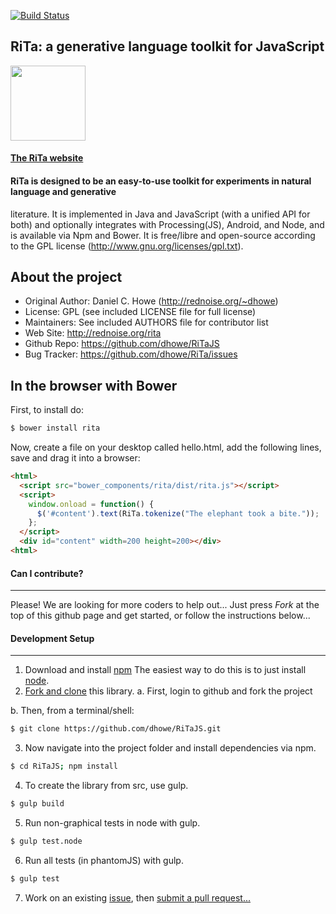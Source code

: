 [![Build Status](https://travis-ci.org/dhowe/RiTaJS.svg?branch=master)](https://travis-ci.org/dhowe/RiTaJS)

## RiTa: a generative language toolkit for JavaScript

<a href="http://rednoise.org/rita/js"><img height=120 src="http://rednoise.org/rita/img/RiTa-logo3.png"/></a>

#### [The RiTa website](http://rednoise.org/rita)

#### RiTa is designed to be an easy-to-use toolkit for experiments in natural language and generative
literature. It is implemented in Java and JavaScript (with a unified API for both) and optionally
integrates with Processing(JS), Android, and Node, and is available via Npm and Bower. 
It is free/libre and open-source according to the GPL license (http://www.gnu.org/licenses/gpl.txt).

About the project
--------
* Original Author:   Daniel C. Howe (http://rednoise.org/~dhowe)
* License: 			 GPL (see included LICENSE file for full license)
* Maintainers:       See included AUTHORS file for contributor list
* Web Site:          http://rednoise.org/rita
* Github Repo:       https://github.com/dhowe/RiTaJS
* Bug Tracker:       https://github.com/dhowe/RiTa/issues


In the browser with Bower
--------

First, to install do: 

```bash
$ bower install rita
```

Now, create a file on your desktop called hello.html, add the following lines, save and drag it into a browser:

```html
<html>
  <script src="bower_components/rita/dist/rita.js"></script>
  <script>
    window.onload = function() {
      $('#content').text(RiTa.tokenize("The elephant took a bite."));
    };
  </script>
  <div id="content" width=200 height=200></div>
<html>
```

#### Can I contribute?
--------
Please! We are looking for more coders to help out... Just press *Fork* at the top of this github page and get started, or follow the instructions below... 

#### Development Setup
--------
1. Download and install [npm](https://npmjs.org/) The easiest way to do this is to just install [node](http://nodejs.org/). 
2. [Fork and clone](https://help.github.com/articles/fork-a-repo) this library. 
  a. First, login to github and fork the project

  b. Then, from a terminal/shell: 
  ```bash
  $ git clone https://github.com/dhowe/RiTaJS.git
  ```
3. Now navigate into the project folder and install dependencies via npm. 
```bash
$ cd RiTaJS; npm install
```
4. To create the library from src, use gulp.
```bash
$ gulp build
```
5. Run non-graphical tests in node with gulp.
```bash
$ gulp test.node
```
6. Run all tests (in phantomJS) with gulp.
```bash
$ gulp test
```
7. Work on an existing [issue](https://github.com/dhowe/RiTaJS/issues?state=open), then [submit a pull request...](https://help.github.com/articles/creating-a-pull-request)
